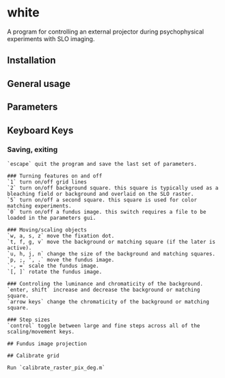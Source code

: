 # white

A program for controlling an external projector during  psychophysical experiments with SLO imaging.

## Installation

## General usage

## Parameters

## Keyboard Keys

### Saving, exiting
```'' save current set of parameters. this will overwrite the parameter file associated with the active subject.
`escape` quit the program and save the last set of parameters.

### Turning features on and off
`1` turn on/off grid lines
`2` turn on/off background square. this square is typically used as a bleaching field or background and overlaid on the SLO raster.
`5` turn on/off a second square. this square is used for color matching experiments.
`0` turn on/off a fundus image. this switch requires a file to be loaded in the parameters gui.

### Moving/scaling objects
`w, a, s, z` move the fixation dot.
`t, f, g, v` move the background or matching square (if the later is active).
`u, h, j, n` change the size of the background and matching squares.
`p, ;, ', .` move the fundus image.
`-, =` scale the fundus image.
`[, ]` rotate the fundus image.

### Controling the luminance and chromaticity of the background.
`enter, shift` increase and decrease the background or matching square.
`arrow keys` change the chromaticity of the background or matching square.

### Step sizes
`control` toggle between large and fine steps across all of the scaling/movement keys.

## Fundus image projection

## Calibrate grid

Run `calibrate_raster_pix_deg.m`

